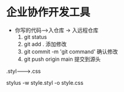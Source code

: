 # 企业协作开发工具

- 你写的代码-->入仓库 -> 入远程仓库
    1. git status
    2. git add . 添加修改
    3. git commit -m 'git command' 确认修改
    4. git push origin main       提交到源头

.styl--->.css

stylus -w style.styl -o style.css
